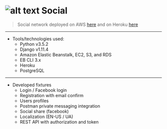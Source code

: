 # ![alt text][logo] Social

> Social network deployed on AWS [here](http://lemons.cauxqqmejx.eu-central-1.elasticbeanstalk.com)
> and on Heroku [here](https://social-lemon.herokuapp.com)
---

* Tools/technologies used:
  * Python v3.5.2
  * Django v1.11.4
  * Amazon Elastic Beanstalk, EC2, S3, and RDS
  * EB CLI 3.x
  * Heroku
  * PostgreSQL
---

* Developed fixtures
  * Login / Facebook login 
  * Registration with email confirm
  * Users profiles
  * Postman private messaging integration
  * Social share (facebook)
  * Localization (EN-US / UA)
  * REST API with authorization and token

[logo]: https://github.com/Pavlo-Olshansky/Social/blob/master/static/images/lemon_mini.png "Logo"


